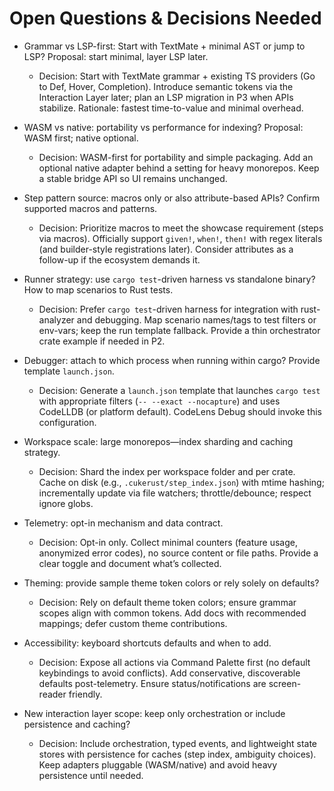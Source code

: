 # Open Questions & Decisions Needed

- Grammar vs LSP-first: Start with TextMate + minimal AST or jump to LSP? Proposal: start minimal, layer LSP later.
  - Decision: Start with TextMate grammar + existing TS providers (Go to Def, Hover, Completion). Introduce semantic tokens via the Interaction Layer later; plan an LSP migration in P3 when APIs stabilize. Rationale: fastest time-to-value and minimal overhead.

- WASM vs native: portability vs performance for indexing? Proposal: WASM first; native optional.
  - Decision: WASM-first for portability and simple packaging. Add an optional native adapter behind a setting for heavy monorepos. Keep a stable bridge API so UI remains unchanged.

- Step pattern source: macros only or also attribute-based APIs? Confirm supported macros and patterns.
  - Decision: Prioritize macros to meet the showcase requirement (steps via macros). Officially support `given!`, `when!`, `then!` with regex literals (and builder-style registrations later). Consider attributes as a follow-up if the ecosystem demands it.

- Runner strategy: use `cargo test`-driven harness vs standalone binary? How to map scenarios to Rust tests.
  - Decision: Prefer `cargo test`-driven harness for integration with rust-analyzer and debugging. Map scenario names/tags to test filters or env-vars; keep the run template fallback. Provide a thin orchestrator crate example if needed in P2.

- Debugger: attach to which process when running within cargo? Provide template `launch.json`.
  - Decision: Generate a `launch.json` template that launches `cargo test` with appropriate filters (`-- --exact --nocapture`) and uses CodeLLDB (or platform default). CodeLens Debug should invoke this configuration.

- Workspace scale: large monorepos—index sharding and caching strategy.
  - Decision: Shard the index per workspace folder and per crate. Cache on disk (e.g., `.cukerust/step_index.json`) with mtime hashing; incrementally update via file watchers; throttle/debounce; respect ignore globs.

- Telemetry: opt-in mechanism and data contract.
  - Decision: Opt-in only. Collect minimal counters (feature usage, anonymized error codes), no source content or file paths. Provide a clear toggle and document what’s collected.

- Theming: provide sample theme token colors or rely solely on defaults?
  - Decision: Rely on default theme token colors; ensure grammar scopes align with common tokens. Add docs with recommended mappings; defer custom theme contributions.

- Accessibility: keyboard shortcuts defaults and when to add.
  - Decision: Expose all actions via Command Palette first (no default keybindings to avoid conflicts). Add conservative, discoverable defaults post-telemetry. Ensure status/notifications are screen-reader friendly.

- New interaction layer scope: keep only orchestration or include persistence and caching?
  - Decision: Include orchestration, typed events, and lightweight state stores with persistence for caches (step index, ambiguity choices). Keep adapters pluggable (WASM/native) and avoid heavy persistence until needed.
